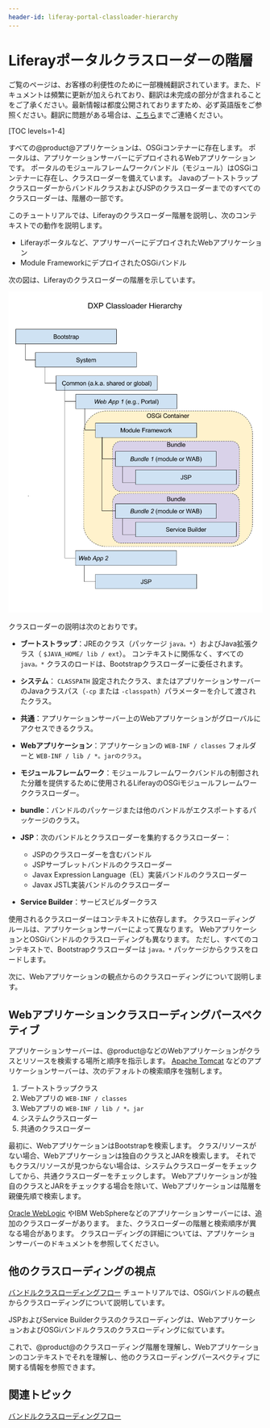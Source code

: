 ```yaml
---
header-id: liferay-portal-classloader-hierarchy
---
```


# Liferayポータルクラスローダーの階層

<p class="alert alert-info"><span class="wysiwyg-color-blue120">ご覧のページは、お客様の利便性のために一部機械翻訳されています。また、ドキュメントは頻繁に更新が加えられており、翻訳は未完成の部分が含まれることをご了承ください。最新情報は都度公開されておりますため、必ず英語版をご参照ください。翻訳に問題がある場合は、<a href="mailto:support-content-jp@liferay.com">こちら</a>までご連絡ください。</span></p>

[TOC levels=1-4]

すべての@product@アプリケーションは、OSGiコンテナーに存在します。 ポータルは、アプリケーションサーバーにデプロイされるWebアプリケーションです。 ポータルのモジュールフレームワークバンドル（モジュール）はOSGiコンテナーに存在し、クラスローダーを備えています。 JavaのブートストラップクラスローダーからバンドルクラスおよびJSPのクラスローダーまでのすべてのクラスローダーは、階層の一部です。

このチュートリアルでは、Liferayのクラスローダー階層を説明し、次のコンテキストでの動作を説明します。

  - Liferayポータルなど、アプリサーバーにデプロイされたWebアプリケーション
  - Module FrameworkにデプロイされたOSGiバンドル

次の図は、Liferayのクラスローダーの階層を示しています。

![図1.0：これはLiferayのクラスローダーの階層です。](../../images/portal-classloader-hierarchy.png)

クラスローダーの説明は次のとおりです。

  - **ブートストラップ**：JREのクラス（パッケージ `java。*`）およびJava拡張クラス（ `$JAVA_HOME/ lib / ext`）。 コンテキストに関係なく、すべての `java。*` クラスのロードは、Bootstrapクラスローダーに委任されます。

  - **システム**： `CLASSPATH` 設定されたクラス、またはアプリケーションサーバーのJavaクラスパス（`-cp` または `-classpath`）パラメーターを介して渡されたクラス。

  - **共通**：アプリケーションサーバー上のWebアプリケーションがグローバルにアクセスできるクラス。

  - **Webアプリケーション**：アプリケーションの `WEB-INF / classes` フォルダーと `WEB-INF / lib / *。jarのクラス`。

  - **モジュールフレームワーク**：モジュールフレームワークバンドルの制御された分離を提供するために使用されるLiferayのOSGiモジュールフレームワーククラスローダー。

  - **bundle**：バンドルのパッケージまたは他のバンドルがエクスポートするパッケージのクラス。

  - **JSP**：次のバンドルとクラスローダーを集約するクラスローダー：

      - JSPのクラスローダーを含むバンドル
      - JSPサーブレットバンドルのクラスローダー
      - Javax Expression Language（EL）実装バンドルのクラスローダー
      - Javax JSTL実装バンドルのクラスローダー

  - **Service Builder**：サービスビルダークラス

使用されるクラスローダーはコンテキストに依存します。 クラスローディングルールは、アプリケーションサーバーによって異なります。 WebアプリケーションとOSGiバンドルのクラスローディングも異なります。 ただし、すべてのコンテキストで、Bootstrapクラスローダーは `java。*` パッケージからクラスをロードします。

次に、Webアプリケーションの観点からのクラスローディングについて説明します。

## Webアプリケーションクラスローディングパースペクティブ

アプリケーションサーバーは、@product@などのWebアプリケーションがクラスとリソースを検索する場所と順序を指示します。 [Apache Tomcat](https://tomcat.apache.org/tomcat-7.0-doc/class-loader-howto.html) などのアプリケーションサーバーは、次のデフォルトの検索順序を強制します。

1.  ブートストラップクラス
2.  Webアプリの `WEB-INF / classes`
3.  Webアプリの `WEB-INF / lib / *。jar`
4.  システムクラスローダー
5.  共通のクラスローダー

最初に、WebアプリケーションはBootstrapを検索します。 クラス/リソースがない場合、Webアプリケーションは独自のクラスとJARを検索します。 それでもクラス/リソースが見つからない場合は、システムクラスローダーをチェックしてから、共通クラスローダーをチェックします。 Webアプリケーションが独自のクラスとJARをチェックする場合を除いて、Webアプリケーションは階層を親優先順で検索します。

[Oracle WebLogic](https://docs.oracle.com/cd/E19501-01/819-3659/beadf/index.html) やIBM WebSphereなどのアプリケーションサーバーには、追加のクラスローダーがあります。 また、クラスローダーの階層と検索順序が異なる場合があります。 クラスローディングの詳細については、アプリケーションサーバーのドキュメントを参照してください。

## 他のクラスローディングの視点

[バンドルクラスローディングフロー](/docs/7-1/tutorials/-/knowledge_base/t/bundle-classloading-flow) チュートリアルでは、OSGiバンドルの観点からクラスローディングについて説明しています。

JSPおよびService Builderクラスのクラスローディングは、WebアプリケーションおよびOSGiバンドルクラスのクラスローディングに似ています。

これで、@product@のクラスローディング階層を理解し、Webアプリケーションのコンテキストでそれを理解し、他のクラスローディングパースペクティブに関する情報を参照できます。

## 関連トピック

[バンドルクラスローディングフロー](/docs/7-1/tutorials/-/knowledge_base/t/bundle-classloading-flow)
